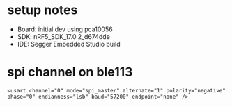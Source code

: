 # setup notes

* Board: initial dev using pca10056
* SDK: nRF5_SDK_17.0.2_d674dde
* IDE: Segger Embedded Studio build

# spi channel on ble113
```
<usart channel="0" mode="spi_master" alternate="1" polarity="negative" phase="0" endianness="lsb" baud="57200" endpoint="none" />
```
